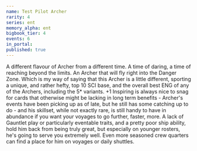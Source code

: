 ```yaml
---
name: Test Pilot Archer
rarity: 4
series: ent
memory_alpha: ent
bigbook_tier: 4
events: 6
in_portal:
published: true
---
```


A different flavour of Archer from a different time. A time of daring, a time of reaching beyond the limits. An Archer that will fly right into the Danger Zone. Which is my way of saying that this Archer is a little different, sporting a unique, and rather hefty, top 10 SCI base, and the overall best ENG of any of the Archers, including the 5* variants. +1 Inspiring is always nice to snag for cards that otherwise might be lacking in long term benefits - Archer's events have been picking up as of late, but he still has some catching up to do - and his skillset, while not exactly rare, is still handy to have in abundance if you want your voyages to go further, faster, more. A lack of Gauntlet play or particularly eventable traits, and a pretty poor ship ability, hold him back from being truly great, but especially on younger rosters, he's going to serve you extremely well. Even more seasoned crew quarters can find a place for him on voyages or daily shuttles.
